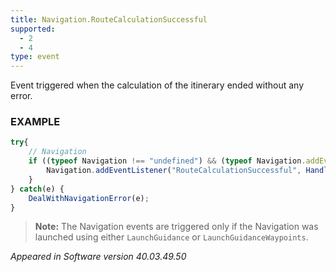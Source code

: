 ```yaml
---
title: Navigation.RouteCalculationSuccessful
supported:
  - 2
  - 4
type: event
---
```

Event triggered when the calculation of the itinerary ended without any error.

### EXAMPLE

```javascript
try{	
	// Navigation
	if ((typeof Navigation !== "undefined") && (typeof Navigation.addEventListener !== "undefined")) {
		Navigation.addEventListener("RouteCalculationSuccessful", HandleRouteSuccess());
	}
} catch(e) {
	DealWithNavigationError(e);
}
```

>**Note:** The Navigation events are triggered only if the Navigation was launched using either `LaunchGuidance` or `LaunchGuidanceWaypoints`.

*Appeared in Software version 40.03.49.50*